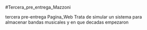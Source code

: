 #Tercera_pre_entrega_Mazzoni

tercera pre-entrega Pagina_Web
Trata de simular un sistema para almacenar bandas musicales y en que decadas empezaron